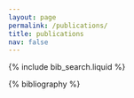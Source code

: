 ```yaml
---
layout: page
permalink: /publications/
title: publications
nav: false
---
```


<!-- _pages/publications.md -->

<!-- Bibsearch Feature -->

{% include bib_search.liquid %}

<div class="publications">

{% bibliography %}

</div>
